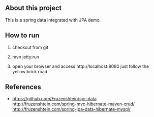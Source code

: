 About this project
----------------
This is a spring data integrated with JPA demo.

How to run
-----------------
1. checkout from git

2. mvn jetty:run

3. open your browser and access http://localhost:8080
just follow the yellow brick road




References
----------------
- https://github.com/Fruzenshtein/spr-data  
  http://fruzenshtein.com/spring-mvc-hibernate-maven-crud/
  http://fruzenshtein.com/spring-jpa-data-hibernate-mysql/
